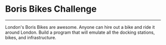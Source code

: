 # Boris Bikes Challenge

---

London's Boris Bikes are awesome. Anyone can hire out a bike and ride it around London. Build a program that will emulate all the docking stations, bikes, and infrastructure.

